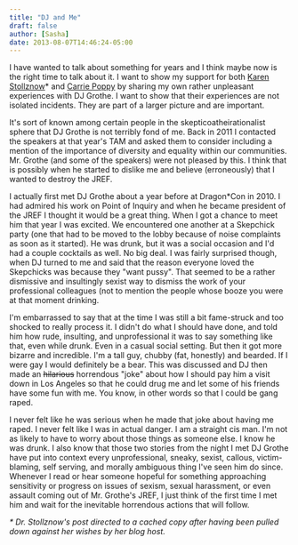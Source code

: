 ```yaml
---
title: "DJ and Me"
draft: false
author: [Sasha]
date: 2013-08-07T14:46:24-05:00
---
```


I have wanted to talk about something for years and I think maybe now is the right time to talk about it. I want to show my support for both [Karen Stollznow](http://www.scrible.com/contentview/page/24IG1900IK14P2M300C3G0BQ4KA426A3:40191410/index.html)* and [Carrie Poppy](http://freethoughtblogs.com/pharyngula/2013/08/07/carrie-poppy-tells-all/) by sharing my own rather unpleasant experiences with DJ Grothe. I want to show that their experiences are not isolated incidents. They are part of a larger picture and are important.

It's sort of known among certain people in the skepticoatheirationalist sphere that DJ Grothe is not terribly fond of me. Back in 2011 I contacted the speakers at that year's TAM and asked them to consider including a mention of the importance of diversity and equality within our communities. Mr. Grothe (and some of the speakers) were not pleased by this. I think that is possibly when he started to dislike me and believe (erroneously) that I wanted to destroy the JREF.

I actually first met DJ Grothe about a year before at Dragon*Con in 2010. I had admired his work on Point of Inquiry and when he became president of the JREF I thought it would be a great thing. When I got a chance to meet him that year I was excited. We encountered one another at a Skepchick party (one that had to be moved to the lobby because of noise complaints as soon as it started). He was drunk, but it was a social occasion and I'd had a couple cocktails as well. No big deal. I was fairly surprised though, when DJ turned to me and said that the reason everyone loved the Skepchicks was because they "want pussy". That seemed to be a rather dismissive and insultingly sexist way to dismiss the work of your professional colleagues (not to mention the people whose booze you were at that moment drinking.

I'm embarrassed to say that at the time I was still a bit fame-struck and too shocked to really process it. I didn't do what I should have done, and told him how rude, insulting, and unprofessional it was to say something like that, even while drunk. Even in a casual social setting. But then it got more bizarre and incredible. I'm a tall guy, chubby (fat, honestly) and bearded. If I were gay I would definitely be a bear. This was discussed and DJ then made an ~~hilarious~~ horrendous "joke" about how I should pay him a visit down in Los Angeles so that he could drug me and let some of his friends have some fun with me. You know, in other words so that I could be gang raped.

I never felt like he was serious when he made that joke about having me raped. I never felt like I was in actual danger. I am a straight cis man. I'm not as likely to have to worry about those things as someone else. I know he was drunk. I also know that those two stories from the night I met DJ Grothe have put into context every unprofessional, sneaky, sexist, callous, victim-blaming, self serving, and morally ambiguous thing I've seen him do since. Whenever I read or hear someone hopeful for something approaching sensitivity or progress on issues of sexism, sexual harassment, or even assault coming out of Mr. Grothe's JREF, I just think of the first time I met him and wait for the inevitable horrendous actions that will follow.

_* Dr. Stollznow's post directed to a cached copy after having been pulled down against her wishes by her blog host._
